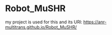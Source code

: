 # Robot_MuSHR
my project is used for this and its URl: https://anr-multitrans.github.io/Robot_MuSHR/
